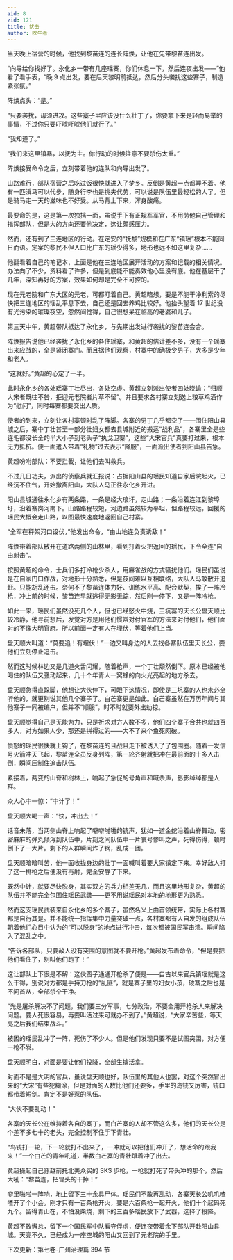 ```yaml
---
aid: 8
zid: 121
title: 伏击
author: 吹牛者
---
```


当天晚上宿营的时候，他找到黎苗连的连长阵焕，让他在先带黎苗连出发。

“向导给你找好了。永化乡一带有几座瑶寨，你们休息一下，然后连夜出发――”他看了看手表，“晚 9 点出发，要在后天黎明前抵达，然后分头袭扰这些寨子，制造紧张氛。”

阵焕点头：“是。”

“只要袭扰，毋须进攻。这些寨子里应该没什么壮丁了，你要拿下来是轻而易举的事情，不过你只要吓唬吓唬他们就行了。”

“我知道了。”

“我们来这里镇暴，以抚为主。你行动的时候注意不要杀伤太重。”

阵焕接受命令之后，立刻带着他的连队和向导出发了。

山路难行，部队宿营之后吃过饭很快就进入了梦乡。反倒是黄超一点都睡不着。他有一匹滇马可以代步，随身行李也是挑夫代劳，可以说是队伍里最轻松的人了。但是骑马走一天的滋味也不好受。从马背上下来，浑身酸痛。

最要命的是，这是第一次独挡一面，虽说手下有正规军军官，不用劳他自己管理和指挥部队，但是大的方向还要他决定，这让颇感压力。

然而，还有到了三连地区的行动。在定安的“抚黎”规模和在广东“镇瑶”根本不能同日而语。定案的黎民不但人口比广东的瑶少得多，地形也远不如这里复杂……

他翻看着自己的笔记本，上面是他在三连地区展开活动的方案和记载的相关情况。办法向了不少，资料看了许多，但是到底能不能奏效他心里没有底。他在基层干了几年，深知再好的方案，效果如何却是完全不可控的。

现在元老院和广东大区的元老，可都盯着自己。黄超暗想，要是不能干净利索的尽快把三连地区的瑶乱平息下去，自己还是回去养鸡比较好。他抬头望着 17 世纪没有光污染的璀璨夜空，忽然间觉得，自己很想呆在临高的老婆和儿子。

第三天中午，黄超带队抵达了永化乡，与先期出发进行袭扰的黎苗连会合。

阵焕报告说他已经袭扰了永化乡的各住瑶寨，和黄超的估计差不多，没有一个瑶寨出来应战的，全是紧闭寨门。而且据他们观察，村寨中的确极少男子，大多是少年和老人。

“这就好。”黄超的心定了一半。

此时永化乡的各处瑶寨丁壮尽出，各处空虚。黄超立刻派出使者四处晓谕：“归顺大宋者既往不咎，拒迎元老院者片草不留”。并且要求各村寨立刻送上粮草鸡酒作为“慰问”，同时每寨都要交出人质。

使者的到来，立刻让各村寨顿时乱了阵脚。各寨的男丁几乎都空了――围住阳山县城之后，寨中丁壮甚至一部分壮妇女都去县城附近的搬运“战利品”，各寨里全是些连毛都没长全的半大小子到老头子“执戈卫寨”，这些“大宋官兵”真要打过来，根本无力抵抗。便一面遣人带着“礼物”过去表示“降服”，一面派出使者到阳山县告急。

黄超吩咐部队：不要拦截，让他们去叫救兵。

不过几日功夫，派出的侦察兵就汇报说：占据阳山县的瑶民知道自家后院起火，已经沉不住气，开始撤离阳山，大队人马正往永化乡开进。

阳山县城通往永化乡有两条路，一条是经大琅圩，走山路；一条沿着连江到黎埠圩，沿着寨岗河南下。山路路程较短，河边路虽然较为平坦，但路程较远，回援的瑶民大概会走山路，以图最快速度地返回自己村寨。

“全军在秤架河口设伏，”他发出命令，“由山地连负责诱敌！”

阵焕带着部队散开在道路两侧的山林里，看到打着火把返回的瑶民，下令全连“自由射击”。

按照黄超的命令，士兵们多打冷枪少杀人，用麻雀战的方式骚扰他们。瑶民们虽说是在自家门口作战，对地形十分熟悉，但是夜间难以互相联络，大队人马敢散开追赶。只能胡乱还击。奈何不了黎苗连体力好、训练水平高、配合默契，挨了一阵冷枪，冲上前的时候，黎苗连早就逃得无影无踪，然后刚一停下，又是一阵冷枪。

如此一来，瑶民们虽然没死几个人，但也已经怒火中烧，三坑寨的天长公盘天顺比较冷静，他寻前想后，发觉对方是用他们惯常对付官军的方法来对付他们，他们面对的不像大明官府。所以前面一定有人在埋伏，等着他们上当。

盘天顺大叫道：“莫要追！有埋伏！”一边又叫身边的人去找各寨队伍里天长公，要他们立刻停止追击。

然而这时候林边又是几道火舌闪耀，随着枪声，一个丁壮颓然倒下。原本已经被他喝住的队伍又骚动起来，几十个年青人一窝蜂的向火光亮起的地方杀去。

盘天顺急得直跺脚，他想让大伙停下，可眼下这情况，即使是三坑寨的人也未必全听他的，就更别说其他几个寨子了。白芒寨更是如此。白芒寨虽然在万历年间与其他寨子一同被编户，但并不“顺服”，时不时就要外出劫掠。

盘天顺觉得自己是无能为力，只是祈求对方人数不多，他们四个寨子合共也就四百多人，对方如果人少，那还是拼得过的――大不了来个鱼死网破。

愤怒的瑶民很快就上钩了，在黎苗连的且战且走下被诱入了了包围圈。随着一发信号火箭冲天飞起，黎苗连全员反身列阵，第一轮齐射就把冲在最前面的十多人击倒，瞬间压制住追击队伍。

紧接着，两变的山脊和树林上，响起了急促的号角声和喊杀声，影影绰绰都是人群。

众人心中一惊：“中计了！”

盘天顺大喝一声：“快，冲出去！”

话音未落，当两侧山脊上响起了噼噼啪啪的铳声，犹如一道金蛇沿着山脊舞动，密密麻麻的弹丸倾泻到队伍中，片刻之间队伍中一片哀号惨叫之声，死得伤得，顿时倒下了一大片。剩下的人群瞬间炸了锅，乱成一团。

盘天顺暗暗叫苦，他一面收拢身边的壮丁一面喊叫着要大家镇定下来。幸好敌人打了这一排枪之后便没有再射，完全安静了下来。

既然中计，就要尽快脱身，其实双方的兵力相差无几，而且这里地形复杂，黄超的队伍并不能完全包围住瑶民武装――更不用说瑶民对本地的地形更为熟悉。

然而这支瑶民武装来自永化乡的多个寨子，虽然名义上由首领统带，实际上各村寨都是自行其是。并不能统一指挥集中力量突破一点，各村寨都有人自发的组成队伍朝着他们心目中认为的“可以脱身”的地点进行冲击，每次都被国民军击溃。瞬间陷入了混乱之中。

“告诉各部队，只要敌人没有突围的意图就不要开枪。”黄超发布着命令，“但是要把他们看住了，别叫他们跑了！”

这让部队上下很是不解：这伙蛮子通通开枪杀了便是――自古以来官兵镇瑶就是这么干得，别说对方都是手持刀枪的“乱匪”，就是寨子里的妇女小孩，破寨之后也是不问首从，全部杀个干净。

“光是屠杀解决不了问题，我们要三分军事，七分政治，不要全用开枪杀人来解决问题。要人死很容易，再要叫活过来可就办不到了。”黄超说，“大家辛苦些，等天亮之后我们结束战斗。”

被困的瑶民乱冲了一阵，死伤了不少人。但是他们发现只要不是试图突围，对方便一枪不发。

盘天顺明白，对面是要让他们投降，全部生擒活拿。

对面不是是大明的官兵，虽说盘天顺也好，队伍里的其他人也罢，对这个突然冒出来的“大宋”有些犯糊涂，但是对面的人数比他们还要多，手里的鸟铳又厉害，铳口都带着短剑。肯定不是好惹的队伍。

“大伙不要乱动！”

各寨的天长公在维持着各自的寨丁，而白芒寨的人却不管这么多，他们的天长公是个差不多七十的老头，完全控制不住手下青壮。

“鸟铳打一轮，下一轮就打不出来了，一冲就可以把他们冲开了，想活命的跟我来！”一个白芒的青年吼道，半数白芒寨的青壮跟着冲了出去。

黄超操起自己穿越前托北美众买的 SKS 步枪，一枪就打死了带头冲的那个，然后大吼：“黎苗连，把冒头的干掉！”

噼里啪啦一阵响，地上留下三十余具尸体。瑶民们不敢再乱动，各寨天长公叽叽喳喳开了个小会。刚才只有一百条枪开火，要是六百条枪一起开火，他们十个起码死九个。留得青山在，不怕没柴烧，剩下的三百多瑶民放下了武器，选择了投降。

黄超不敢懈怠，留下一个国民军中队看守俘虏，便连夜带着余下部队开赴阳山县城。天亮不久，已经成为一座空城的阳山又回到了元老院的手里。

下次更新：第七卷-广州治理篇 394 节
